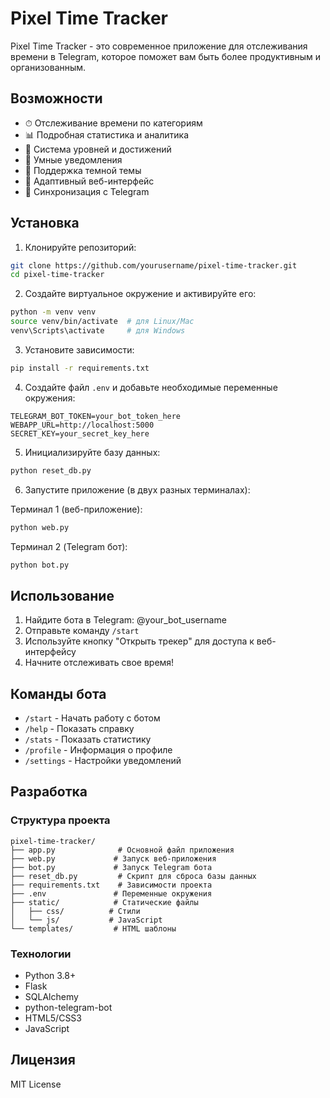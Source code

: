# Pixel Time Tracker

Pixel Time Tracker - это современное приложение для отслеживания времени в Telegram, которое поможет вам быть более продуктивным и организованным.

## Возможности

- ⏱ Отслеживание времени по категориям
- 📊 Подробная статистика и аналитика
- 🎯 Система уровней и достижений
- 🔔 Умные уведомления
- 🌙 Поддержка темной темы
- 📱 Адаптивный веб-интерфейс
- 🔄 Синхронизация с Telegram

## Установка

1. Клонируйте репозиторий:
```bash
git clone https://github.com/yourusername/pixel-time-tracker.git
cd pixel-time-tracker
```

2. Создайте виртуальное окружение и активируйте его:
```bash
python -m venv venv
source venv/bin/activate  # для Linux/Mac
venv\Scripts\activate     # для Windows
```

3. Установите зависимости:
```bash
pip install -r requirements.txt
```

4. Создайте файл `.env` и добавьте необходимые переменные окружения:
```
TELEGRAM_BOT_TOKEN=your_bot_token_here
WEBAPP_URL=http://localhost:5000
SECRET_KEY=your_secret_key_here
```

5. Инициализируйте базу данных:
```bash
python reset_db.py
```

6. Запустите приложение (в двух разных терминалах):

Терминал 1 (веб-приложение):
```bash
python web.py
```

Терминал 2 (Telegram бот):
```bash
python bot.py
```

## Использование

1. Найдите бота в Telegram: @your_bot_username
2. Отправьте команду `/start`
3. Используйте кнопку "Открыть трекер" для доступа к веб-интерфейсу
4. Начните отслеживать свое время!

## Команды бота

- `/start` - Начать работу с ботом
- `/help` - Показать справку
- `/stats` - Показать статистику
- `/profile` - Информация о профиле
- `/settings` - Настройки уведомлений

## Разработка

### Структура проекта

```
pixel-time-tracker/
├── app.py              # Основной файл приложения
├── web.py             # Запуск веб-приложения
├── bot.py             # Запуск Telegram бота
├── reset_db.py         # Скрипт для сброса базы данных
├── requirements.txt    # Зависимости проекта
├── .env               # Переменные окружения
├── static/            # Статические файлы
│   ├── css/          # Стили
│   └── js/           # JavaScript
└── templates/         # HTML шаблоны
```

### Технологии

- Python 3.8+
- Flask
- SQLAlchemy
- python-telegram-bot
- HTML5/CSS3
- JavaScript

## Лицензия

MIT License 